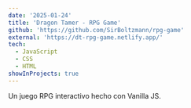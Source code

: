 ```yaml
---
date: '2025-01-24'
title: 'Dragon Tamer - RPG Game'
github: 'https://github.com/SirBoltzmann/rpg-game'
external: 'https://dt-rpg-game.netlify.app/'
tech:
  - JavaScript
  - CSS
  - HTML
showInProjects: true
---
```


Un juego RPG interactivo hecho con Vanilla JS.
